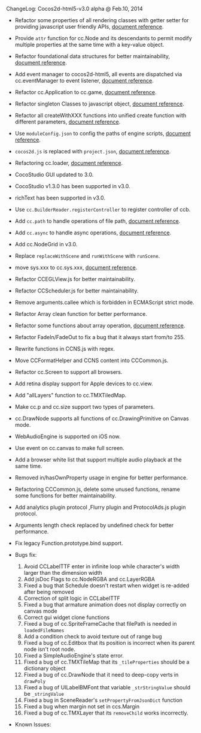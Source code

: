 ChangeLog:
Cocos2d-html5-v3.0 alpha @ Feb.10, 2014

* Refactor some properties of all rendering classes with getter setter for providing javascript user friendly APIs, [document reference](../../../v3.0/getter-setter-api/en.md).
* Provide `attr` function for cc.Node and its descendants to permit modify multiple properties at the same time with a key-value object.
* Refactor foundational data structures for better maintainability, [document reference](../../../v3.0/basic-data/en.md).
* Add event manager to cocos2d-html5, all events are dispatched via cc.eventManager to event listener, [document reference](../../../v3.0/eventManager/en.md).
* Refactor cc.Application to cc.game, [document reference](../../../v3.0/cc-game/en.md).
* Refactor singleton Classes to javascript object, [document reference](../../../v3.0/singleton-objs/en.md).
* Refactor all createWithXXX functions into unified create function with different parameters, [document reference](../../../v3.0/create-api/en.md).
* Use `moduleConfig.json` to config the paths of engine scripts, [document reference](../../../v3.0/moduleconfig-json/en.md).
* `cocos2d.js` is replaced with `project.json`, [document reference](../../../v3.0/project-json/en.md).
* Refactoring cc.loader, [document reference](../../../v3.0/cc-loader/en.md).
* CocoStudio GUI updated to 3.0.
* CocoStudio v1.3.0 has been supported in v3.0.
* richText has been supported in v3.0.
* Use `cc.BuilderReader.registerController` to register controller of ccb.
* Add `cc.path` to handle operations of file path, [document reference](../../../v3.0/cc-path/en.md).
* Add `cc.async` to handle async operations, [document reference](../../../v3.0/cc-async/en.md).
* Add cc.NodeGrid in v3.0.
* Replace `replaceWithScene` and `runWithScene` with `runScene`.
* move sys.xxx to cc.sys.xxx, [document reference](../../../v3.0/cc-sys/en.md).
* Refactor CCEGLView.js for better maintainability.
* Refactor CCScheduler.js for better maintainability.
* Remove arguments.callee which is forbidden in ECMAScript strict mode.
* Refactor Array clean function for better performance.
* Refactor some functions about array operation, [document reference](../../../v3.0/more-change-from-v2-to-v3/en.md).
* Refactor FadeIn/FadeOut to fix a bug that it always start from/to 255.
* Rewrite functions in CCNS.js with regex.
* Move CCFormatHelper and CCNS content into CCCommon.js.
* Refactor cc.Screen to support all browsers.
* Add retina display support for Apple devices to cc.view.
* Add "allLayers" function to cc.TMXTiledMap.
* Make cc.p and cc.size support two types of parameters.
* cc.DrawNode supports all functions of cc.DrawingPrimitive on Canvas mode.
* WebAudioEngine is supported on iOS now.
* Use event on cc.canvas to make full screen.
* Add a browser white list that support multiple audio playback at the same time.
* Removed in/hasOwnProperty usage in engine for better performance.
* Refactoring CCCommon.js, delete some unused functions, rename some functions for better maintainability.
* Add analytics plugin protocol ,Flurry plugin and ProtocolAds.js plugin protocol.
* Arguments length check replaced by undefined check for better performance.
* Fix legacy Function.prototype.bind support.

* Bugs fix:
    1. Avoid CCLabelTTF enter in infinite loop while character's width larger than the dimension width
    2. Add jsDoc Flags to cc.NodeRGBA and cc.LayerRGBA
    3. Fixed a bug that Schedule doesn't restart when widget is re-added after being removed
    4. Correction of split logic in CCLabelTTF
    5. Fixed a bug that armature animation does not display correctly on canvas mode
    6. Correct gui widget clone functions
    7. Fixed a bug of cc.SpriteFrameCache that filePath is needed in `loadedFileNames`
    8. Add a condition check to avoid texture out of range bug
    9. Fixed a bug of cc.Editbox that its position is incorrect when its parent node isn't root node.
    10. Fixed a SimpleAudioEngine's state error.
    11. Fixed a bug of cc.TMXTileMap that its `_tileProperties` should be a dictionary object
    12. Fixed a bug of cc.DrawNode that it need to deep-copy verts in `drawPoly`
    13. Fixed a bug of UILabelBMFont that variable `_strStringValue` should be `_stringValue`
    14. Fixed a bug in SceneReader's `setPropertyFromJsonDict` function
    15. Fixed a bug when margin not set in ccs.Margin
    16. Fixed a bug of cc.TMXLayer that its `removeChild` works incorrectly.

* Known Issues:
